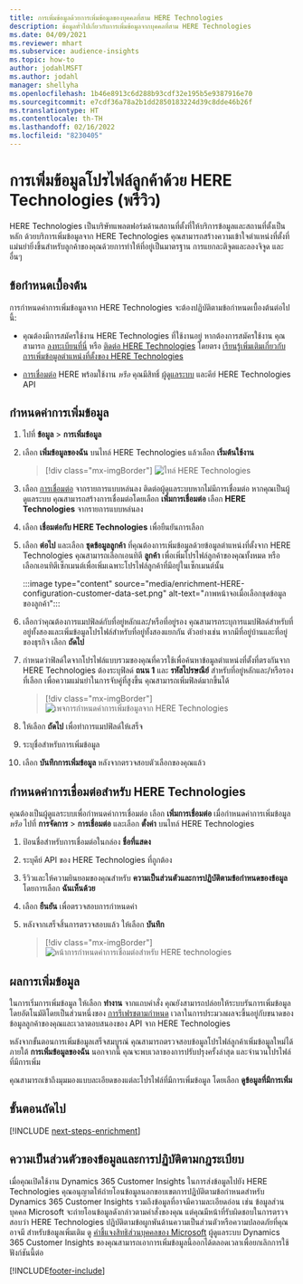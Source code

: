 ```yaml
---
title: การเพิ่มข้อมูลด้วยการเพิ่มข้อมูลของบุคคลที่สาม HERE Technologies
description: ข้อมูลทั่วไปเกี่ยวกับการเพิ่มข้อมูลจากบุคคลที่สาม HERE Technologies
ms.date: 04/09/2021
ms.reviewer: mhart
ms.subservice: audience-insights
ms.topic: how-to
author: jodahlMSFT
ms.author: jodahl
manager: shellyha
ms.openlocfilehash: 1b46e8913c6d288b93cdf32e195b5e9387916e70
ms.sourcegitcommit: e7cdf36a78a2b1dd2850183224d39c8dde46b26f
ms.translationtype: HT
ms.contentlocale: th-TH
ms.lasthandoff: 02/16/2022
ms.locfileid: "8230405"
---
```

# <a name="enrichment-of-customer-profiles-with-here-technologies-preview"></a>การเพิ่มข้อมูลโปรไฟล์ลูกค้าด้วย HERE Technologies (พรีวิว)

HERE Technologies เป็นบริษัทแพลตฟอร์มด้านสถานที่ตั้งที่ให้บริการข้อมูลและสถานที่ตั้งเป็นหลัก ด้วยบริการเพิ่มข้อมูลจาก HERE Technologies คุณสามารถสร้างความเข้าใจตำแหน่งที่ตั้งที่แม่นยำยิ่งขึ้นสำหรับลูกค้าของคุณด้วยการทำให้ที่อยู่เป็นมาตรฐาน การแยกละติจูดและลองจิจูด และอื่นๆ

## <a name="prerequisites"></a>ข้อกำหนดเบื้องต้น

การกำหนดค่าการเพิ่มข้อมูลจาก HERE Technologies จะต้องปฏิบัติตามข้อกำหนดเบื้องต้นต่อไปนี้:

- คุณต้องมีการสมัครใช้งาน HERE Technologies ที่ใช้งานอยู่ หากต้องการสมัครใช้งาน คุณสามารถ [ลงทะเบียนที่นี่](https://developer.here.com/sign-up?utm_medium=referral&utm_source=Microsoft-Dynamics-CI&create=Freemium-Basic) หรือ [ติดต่อ HERE Technologies](https://developer.here.com/help?utm_medium=referral&utm_source=Microsoft-Dynamics-CI#how-can-we-help-you) โดยตรง [เรียนรู้เพิ่มเติมเกี่ยวกับการเพิ่มข้อมูลตำแหน่งที่ตั้งของ HERE Technologies](https://developer.here.com/location-enrichment?cid=Dev-MicrosoftDynamics-DB-0-Dev-&utm_source=MicrosoftDynamics&utm_medium=referral&utm_campaign=Online_Dev_ReferralMicrosoft)

- [การเชื่อมต่อ](connections.md) HERE พร้อมใช้งาน *หรือ* คุณมีสิทธิ์ [ผู้ดูแลระบบ](permissions.md#administrator) และคีย์ HERE Technologies API

## <a name="configure-the-enrichment"></a>กำหนดค่าการเพิ่มข้อมูล

1. ไปที่ **ข้อมูล** > **การเพิ่มข้อมูล** 

1. เลือก **เพิ่มข้อมูลของฉัน** บนไทล์ HERE Technologies แล้วเลือก **เริ่มต้นใช้งาน**

   > [!div class="mx-imgBorder"]
   > ![ไทล์ HERE Technologies](media/HERE-tile.png "ไทล์ HERE Technologies")

1. เลือก [การเชื่อมต่อ](connections.md) จากรายการแบบหล่นลง ติดต่อผู้ดูแลระบบหากไม่มีการเชื่อมต่อ หากคุณเป็นผู้ดูแลระบบ คุณสามารถสร้างการเชื่อมต่อโดยเลือก **เพิ่มการเชื่อมต่อ** เลือก **HERE Technologies** จากรายการแบบหล่นลง 

1. เลือก **เชื่อมต่อกับ HERE Technologies** เพื่อยืนยันการเลือก

1.  เลือก **ต่อไป** และเลือก **ชุดข้อมูลลูกค้า** ที่คุณต้องการเพิ่มข้อมูลด้วยข้อมูลตำแหน่งที่ตั้งจาก HERE Technologies คุณสามารถเลือกเอนทิตี **ลูกค้า** เพื่อเพิ่มโปรไฟล์ลูกค้าของคุณทั้งหมด หรือเลือกเอนทิตีเซ็กเมนต์เพื่อเพิ่มเฉพาะโปรไฟล์ลูกค้าที่มีอยู่ในเซ็กเมนต์นั้น

    :::image type="content" source="media/enrichment-HERE-configuration-customer-data-set.png" alt-text="ภาพหน้าจอเมื่อเลือกชุดข้อมูลของลูกค้า":::

1. เลือกว่าคุณต้องการแมปฟิลด์กับที่อยู่หลักและ/หรือที่อยู่รอง คุณสามารถระบุการแมปฟิลด์สำหรับที่อยู่ทั้งสองและเพิ่มข้อมูลโปรไฟล์สำหรับที่อยู่ทั้งสองแยกกัน ตัวอย่างเช่น หากมีที่อยู่บ้านและที่อยู่ของธุรกิจ เลือก **ถัดไป**

1. กำหนดว่าฟิลด์ใดจากโปรไฟล์แบบรวมของคุณที่ควรใช้เพื่อค้นหาข้อมูลตำแหน่งที่ตั้งที่ตรงกันจาก HERE Technologies ต้องระบุฟิลด์ **ถนน 1** และ **รหัสไปรษณีย์** สำหรับที่อยู่หลักและ/หรือรองที่เลือก เพื่อความแม่นยำในการจับคู่ที่สูงขึ้น คุณสามารถเพิ่มฟิลด์มากขึ้นได้

   > [!div class="mx-imgBorder"]
   > ![เพจการกำหนดค่าการเพิ่มข้อมูลจาก HERE Technologies](media/enrichment-HERE-configuration.png "เพจการกำหนดค่าการเพิ่มข้อมูลจาก HERE Technologies")

1. ให้เลือก **ถัดไป** เพื่อทำการแมปฟิลด์ให้เสร็จ

1. ระบุชื่อสำหรับการเพิ่มข้อมูล 

1. เลือก **บันทึกการเพิ่มข้อมูล** หลังจากตรวจสอบตัวเลือกของคุณแล้ว

## <a name="configure-the-connection-for-here-technologies"></a>กำหนดค่าการเชื่อมต่อสำหรับ HERE Technologies 

คุณต้องเป็นผู้ดูแลระบบเพื่อกำหนดค่าการเชื่อมต่อ เลือก **เพิ่มการเชื่อมต่อ** เมื่อกำหนดค่าการเพิ่มข้อมูล *หรือ* ไปที่ **การจัดการ** > **การเชื่อมต่อ** และเลือก **ตั้งค่า** บนไทล์ HERE Technologies

1. ป้อนชื่อสำหรับการเชื่อมต่อในกล่อง **ชื่อที่แสดง**

1. ระบุคีย์ API ของ HERE Technologies ที่ถูกต้อง

1. รีวิวและให้ความยินยอมของคุณสำหรับ **ความเป็นส่วนตัวและการปฏิบัติตามข้อกำหนดของข้อมูล** โดยการเลือก **ฉันเห็นด้วย**

1. เลือก **ยืนยัน** เพื่อตรวจสอบการกำหนดค่า

1. หลังจากเสร็จสิ้นการตรวจสอบแล้ว ให้เลือก **บันทึก**

   > [!div class="mx-imgBorder"]
   > ![หน้าการกำหนดค่าการเชื่อมต่อสำหรับ HERE technologies](media/enrichment-HERE-connection.png "หน้าการกำหนดค่าการเชื่อมต่อสำหรับ HERE technologies")

## <a name="enrichment-results"></a>ผลการเพิ่มข้อมูล

ในการเริ่มการเพิ่มข้อมูล ให้เลือก **ทำงาน** จากแถบคำสั่ง คุณยังสามารถปล่อยให้ระบบรันการเพิ่มข้อมูลโดยอัตโนมัติโดยเป็นส่วนหนึ่งของ [การรีเฟรชตามกำหนด](system.md#schedule-tab) เวลาในการประมวลผลจะขึ้นอยู่กับขนาดของข้อมูลลูกค้าของคุณและเวลาตอบสนองของ API จาก HERE Technologies

หลังจากขั้นตอนการเพิ่มข้อมูลเสร็จสมบูรณ์ คุณสามารถตรวจสอบข้อมูลโปรไฟล์ลูกค้าเพิ่มข้อมูลใหม่ได้ภายใต้ **การเพิ่มข้อมูลของฉัน** นอกจากนี้ คุณจะพบเวลาของการปรับปรุงครั้งล่าสุด และจำนวนโปรไฟล์ที่มีการเพิ่ม

คุณสามารถเข้าถึงมุมมองแบบละเอียดของแต่ละโปรไฟล์ที่มีการเพิ่มข้อมูล โดยเลือก **ดูข้อมูลที่มีการเพิ่ม**

## <a name="next-steps"></a>ขั้นตอนถัดไป

[!INCLUDE [next-steps-enrichment](../includes/next-steps-enrichment.md)]

## <a name="data-privacy-and-compliance"></a>ความเป็นส่วนตัวของข้อมูลและการปฏิบัติตามกฎระเบียบ

เมื่อคุณเปิดใช้งาน Dynamics 365 Customer Insights ในการส่งข้อมูลไปยัง HERE Technologies คุณอนุญาตให้ถ่ายโอนข้อมูลนอกขอบเขตการปฏิบัติตามข้อกำหนดสำหรับ Dynamics 365 Customer Insights รวมถึงข้อมูลที่อาจมีความละเอียดอ่อน เช่น ข้อมูลส่วนบุคคล Microsoft จะถ่ายโอนข้อมูลดังกล่าวตามคำสั่งของคุณ แต่คุณมีหน้าที่รับผิดชอบในการตรวจสอบว่า HERE Technologies ปฏิบัติตามข้อผูกพันด้านความเป็นส่วนตัวหรือความปลอดภัยที่คุณอาจมี สำหรับข้อมูลเพิ่มเติม ดู [คำชี้แจงสิทธิส่วนบุคคลของ Microsoft](https://go.microsoft.com/fwlink/?linkid=396732)
ผู้ดูแลระบบ Dynamics 365 Customer Insights ของคุณสามารถเอาการเพิ่มข้อมูลนี้ออกได้ตลอดเวลาเพื่อยกเลิกการใช้ฟังก์ชันนี้ต่อ


[!INCLUDE[footer-include](../includes/footer-banner.md)]
